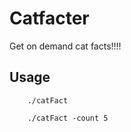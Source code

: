# Catfacter #
Get on demand cat facts!!!!

## Usage ##

```
    ./catFact
```

```
    ./catFact -count 5
```